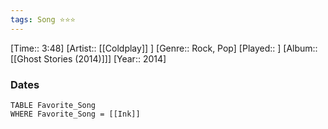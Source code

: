 ```yaml
---
tags: Song ⭐⭐⭐ 
---
```

[Time:: 3:48]
[Artist:: [[Coldplay]] ]
[Genre:: Rock, Pop]
[Played:: ]
[Album:: [[Ghost Stories (2014)]]]
[Year:: 2014]
### Dates
````dataview
TABLE Favorite_Song
WHERE Favorite_Song = [[Ink]]
````